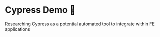 # Cypress Demo 🔬
Researching Cypress as a potential automated tool to integrate within FE applications
